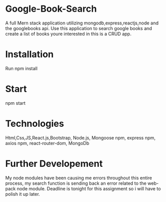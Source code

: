 # Google-Book-Search
A full Mern stack application utilizing mongodb,express,reactjs,node and the googlebooks api.  Use this application to search google books and create a list of books youre interested in this is a CRUD app.

# Installation
Run npm install

# Start
npm start

# Technologies
Html,Css,JS,React.js,Bootstrap, Node.js, Mongoose npm, express npm, axios npm, react-router-dom, MongoDb

# Further Developement
My node modules have been causing me errors throughout this entire process, my search function is sending back an error related to the web-pack node module.  Deadline is tonight for this assignment so i will have to polish it up later.